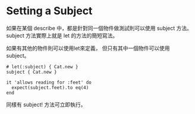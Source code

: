 # Setting a Subject

如果在某個 describe 中，都是針對同一個物件做測試則可以使用 subject 方法。subject 方法實際上就是 let 的方法的簡短寫法。

如果有其他的物件則可以使用let來定義， 但只有其中一個物件可以使用 subject。

```
# let(:subject) { Cat.new }
subject { Cat.new }

it 'allows reading for :feet' do
  expect(subject.feet).to eq(4)
end
```

同樣有 subject! 方法可立即執行。
